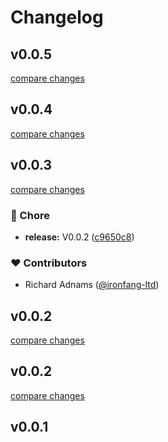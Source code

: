 # Changelog


## v0.0.5

[compare changes](https://github.com/big-pixel-media/nuxt-auth/compare/v0.0.4...v0.0.5)

## v0.0.4

[compare changes](https://github.com/big-pixel-media/nuxt-auth/compare/v0.0.3...v0.0.4)

## v0.0.3

[compare changes](https://github.com/big-pixel-media/nuxt-auth/compare/v0.0.2...v0.0.3)

### 🏡 Chore

- **release:** V0.0.2 ([c9650c8](https://github.com/big-pixel-media/nuxt-auth/commit/c9650c8))

### ❤️ Contributors

- Richard Adnams ([@ironfang-ltd](http://github.com/ironfang-ltd))

## v0.0.2

[compare changes](https://github.com/big-pixel-media/nuxt-auth/compare/v0.0.2...v0.0.2)

## v0.0.2

[compare changes](https://github.com/big-pixel-media/nuxt-auth/compare/v0.0.1...v0.0.2)

## v0.0.1

